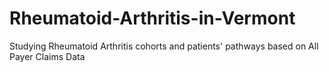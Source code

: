 # Rheumatoid-Arthritis-in-Vermont
Studying Rheumatoid Arthritis cohorts and patients' pathways based on All Payer Claims Data
